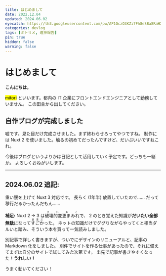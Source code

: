 ```yaml
---
title: はじめまして
date: 2022.12.04
updated: 2024.06.02
eyecatch: https://lh3.googleusercontent.com/pw/AP1GczO3KZi7Fh8eSBa8RaHXea7xbzJ0-DzuZLZCZyaBiGHBGNUN-yJ2QehXE38gmVz-QuU0e-5IGKKArsaMUoM40U-AyFPbr8sMVUjgrulDQhygJ_90cyfFORgqMAgkG7we6YTOcqFgrbqLw1y2BZi6xFA=w1600-h900-s-no
categories: devlog
tags: [ミトリメ, 進捗報告]
pin: true
hidden: false
warning: false
---
```


# はじめまして
**こんにちは**。

<mark>mitori</mark> といいます。都内の IT 企業にフロントエンドエンジニアとして勤務していません。
この田舎から出してください。

## 自作ブログが完成しました

嘘です。見た目だけ完成させました。まず終わらせろってやつですね。
制作には Nuxt 2 を使いました。触るの初めてだったんですけど、だいぶいいですねこれ。

今後はブログというよりかは日記として活用していく予定です。どっちも一緒か。
よろしくおねがいします。

---

## 2024.06.02 追記:

重い腰を上げて Nuxt 3 対応です。
長らく (1年半) 放置していたので……
だって移行だるかったんだもん……

**補足:**
Nuxt 2 -> 3 は<ruby><rb>破壊的変更まみれ</rb><rt>さいあく</rt></ruby>で、 2 のとき覚えた知識が**だいたい全部無駄**になって<ruby><rb>すごか</rb><rt>最悪だ</rt></ruby>った。
ネットの知識だけでググりながらやってくと相当ダルいと踏み、そういう本を買って一気読みしました。

別記事で詳しく書きますが、ついでにデザインのリニューアルと、記事の Markdown 化をしました。
別件でサイトを作る仕事があったので、それに備えてまずは自分のサイトで試してみた次第です。
出先で記事が書きやすくなった！**うれしい！**

うまく動いてください！


